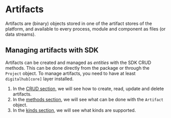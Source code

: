 # Artifacts

Artifacts are (binary) objects stored in one of the artifact stores of the platform, and available to every process, module and component as files (or data streams).

## Managing artifacts with SDK

Artifacts can be created and managed as *entities* with the SDK CRUD methods. This can be done directly from the package or through the `Project` object.
To manage artifacts, you need to have at least `digitalhub[core]` layer installed.

1. In the [CRUD section](./crud.md), we will see how to create, read, update and delete artifacts.
2. In the [methods section](./methods.md), we will see what can be done with the `Artifact` object.
3. In the [kinds section](./kinds.md), we will see what kinds are supported.
